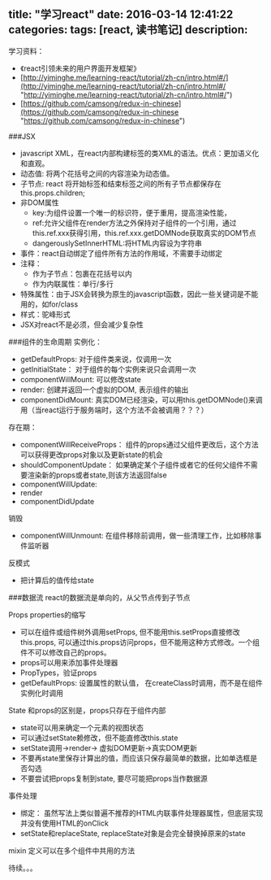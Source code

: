 title: "学习react"
date: 2016-03-14 12:41:22
categories: 
tags: [react, 读书笔记]
description: 
---
学习资料：
+ 《react引领未来的用户界面开发框架》
+ [http://yiminghe.me/learning-react/tutorial/zh-cn/intro.html#/](http://yiminghe.me/learning-react/tutorial/zh-cn/intro.html#/ "http://yiminghe.me/learning-react/tutorial/zh-cn/intro.html#/")
+ [https://github.com/camsong/redux-in-chinese](https://github.com/camsong/redux-in-chinese "https://github.com/camsong/redux-in-chinese")

<!--more-->

###JSX

+ javascript XML，在react内部构建标签的类XML的语法。优点：更加语义化和直观。
+ 动态值: 将两个花括号之间的内容渲染为动态值。
+ 子节点: react 将开始标签和结束标签之间的所有子节点都保存在this.props.children;
+ 非DOM属性
	+ key:为组件设置一个唯一的标识符，便于重用，提高渲染性能，
	+ ref:允许父组件在render方法之外保持对子组件的一个引用，通过this.ref.xxx获得引用，this.ref.xxx.getDOMNode获取真实的DOM节点
	+ dangerouslySetInnerHTML:将HTML内容设为字符串
+ 事件：react自动绑定了组件所有方法的作用域，不需要手动绑定
+ 注释：
	+ 作为子节点：包裹在花括号以内
	+ 作为内联属性：单行/多行
+ 特殊属性：由于JSX会转换为原生的javascript函数，因此一些关键词是不能用的，如for/class
+ 样式：驼峰形式
+ JSX对react不是必须，但会减少复杂性

###组件的生命周期
实例化：

+ getDefaultProps: 对于组件类来说，仅调用一次
+ getInitialState： 对于组件的每个实例来说只会调用一次
+ componentWillMount: 可以修改state
+ render: 创建并返回一个虚拟的DOM, 表示组件的输出
+ componentDidMount: 真实DOM已经渲染，可以用this.getDOMNode()来调用（当react运行于服务端时，这个方法不会被调用？？？）

存在期：

+ componentWillReceiveProps： 组件的props通过父组件更改后，这个方法可以获得更改props对象以及更新state的机会
+ shouldComponentUpdate： 如果确定某个子组件或者它的任何父组件不需要渲染新的props或者state,则该方法返回false
+ componentWillUpdate: 
+ render
+ componentDidUpdate

销毁

+ componentWillUnmount: 在组件移除前调用，做一些清理工作，比如移除事件监听器

反模式
+ 把计算后的值传给state

###数据流
react的数据流是单向的，从父节点传到子节点

Props
properties的缩写

+ 可以在组件或组件树外调用setProps, 但不能用this.setProps直接修改this.props, 可以通过this.props访问props，但不能用这种方式修改。一个组件不可以修改自己的props。
+ props可以用来添加事件处理器
+ PropTypes，验证props
+ getDefaultProps: 设置属性的默认值， 在createClass时调用，而不是在组件实例化时调用

State
和props的区别是，props只存在于组件内部

+ state可以用来确定一个元素的视图状态
+ 可以通过setState赖修改，但不能直修改this.state
+ setState调用->render-> 虚拟DOM更新->真实DOM更新
+ 不要再state里保存计算出的值，而应该只保存最简单的数据，比如单选框是否勾选
+ 不要尝试把props复制到state, 要尽可能把props当作数据源

事件处理

+ 绑定： 虽然写法上类似普遍不推荐的HTML内联事件处理器属性，但底层实现并没有使用HTML的onClick
+ setState和replaceState, replaceState对象是会完全替换掉原来的state

mixin
定义可以在多个组件中共用的方法

待续。。。